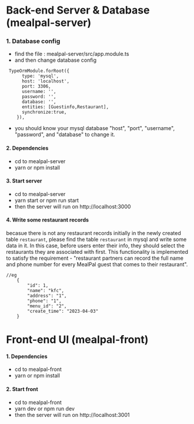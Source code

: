 # Back-end Server & Database (mealpal-server)
### 1. Database config
- find the file : mealpal-server/src/app.module.ts
- and then change database config 
```
 TypeOrmModule.forRoot({
      type: 'mysql',
      host: 'localhost',
      port: 3306,
      username: '',
      password: '',
      database: '',
      entities: [Guestinfo,Restaurant],
      synchronize:true,
    }),
```
- you should know your mysql database "host", "port", "username", "password", and "database" to change it.
#### 2. Dependencies
- cd to mealpal-server
- yarn or npm install
#### 3. Start server 
- cd to mealpal-server
- yarn start or npm run start 
- then the server will run on http://localhost:3000
#### 4. Write some restaurant records
becasue there is not any restaurant records initially in the newly created table `restaurant`, please find the table `restaurant` in mysql and write some data in it. In this case, before users enter their info, they should select the restaurants they are associated with first. This functionality is implemented to satisfy the requirement - "restaurant partners can record the full name and phone number for every MealPal guest that comes to their restaurant". 
```
//eg
    {
        "id": 1,
        "name": "kfc",
        "address": "1",
        "phone": "1",
        "menu_id": "2",
        "create_time": "2023-04-03"
    }
```
# Front-end UI (mealpal-front)
#### 1. Dependencies
- cd to mealpal-front
- yarn or npm install
#### 2. Start front
- cd to mealpal-front
- yarn dev or npm run dev
- then the server will run on http://localhost:3001
